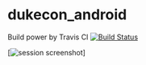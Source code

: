 # dukecon_android

Build power by Travis CI [![Build Status](https://travis-ci.org/dukecon/dukecon_android.svg?branch=master)](https://travis-ci.org/dukecon/dukecon_android)

[![session screenshot](https://github.com/dukecon/dukecon_android/raw/develop/img/screen1.png)]
